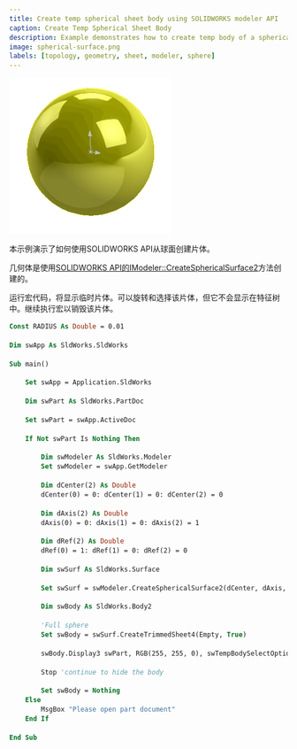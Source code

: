 ```yaml
---
title: Create temp spherical sheet body using SOLIDWORKS modeler API
caption: Create Temp Spherical Sheet Body
description: Example demonstrates how to create temp body of a spherical sheet
image: spherical-surface.png
labels: [topology, geometry, sheet, modeler, sphere]
---
```

![球面片体](spherical-surface.png)

本示例演示了如何使用SOLIDWORKS API从球面创建片体。

几何体是使用[SOLIDWORKS API的IModeler::CreateSphericalSurface2](https://help.solidworks.com/2018/english/api/sldworksapi/solidworks.interop.sldworks~solidworks.interop.sldworks.imodeler~createsphericalsurface2.html)方法创建的。

运行宏代码，将显示临时片体。可以旋转和选择该片体，但它不会显示在特征树中。继续执行宏以销毁该片体。

~~~ vb
Const RADIUS As Double = 0.01

Dim swApp As SldWorks.SldWorks

Sub main()

    Set swApp = Application.SldWorks
    
    Dim swPart As SldWorks.PartDoc
    
    Set swPart = swApp.ActiveDoc
    
    If Not swPart Is Nothing Then
    
        Dim swModeler As SldWorks.Modeler
        Set swModeler = swApp.GetModeler
        
        Dim dCenter(2) As Double
        dCenter(0) = 0: dCenter(1) = 0: dCenter(2) = 0
        
        Dim dAxis(2) As Double
        dAxis(0) = 0: dAxis(1) = 0: dAxis(2) = 1
        
        Dim dRef(2) As Double
        dRef(0) = 1: dRef(1) = 0: dRef(2) = 0
        
        Dim swSurf As SldWorks.Surface
        
        Set swSurf = swModeler.CreateSphericalSurface2(dCenter, dAxis, dRef, RADIUS)
                
        Dim swBody As SldWorks.Body2
        
        'Full sphere
        Set swBody = swSurf.CreateTrimmedSheet4(Empty, True)
        
        swBody.Display3 swPart, RGB(255, 255, 0), swTempBodySelectOptions_e.swTempBodySelectable
        
        Stop 'continue to hide the body
        
        Set swBody = Nothing
    Else
        MsgBox "Please open part document"
    End If
	
End Sub
~~~


